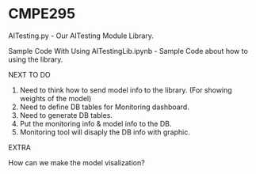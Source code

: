 # CMPE295


AITesting.py - Our AITesting Module Library.

Sample Code With Using AITestingLib.ipynb - Sample Code about how to using the library.



NEXT TO DO
1. Need to think how to send model info to the library. (For showing weights of the model) 
2. Need to define DB tables for Monitoring dashboard.
3. Need to generate DB tables.
4. Put the monitoring info & model info to the DB.
5. Monitoring tool will disaply the DB info with graphic.

EXTRA

How can we make the model visalization?

